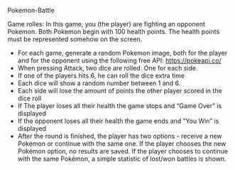 Pokemon-Battle

Game rolles:
In this game, you (the player) are fighting an opponent Pokemon. Both Pokemon begin with 100 health points. The health points must be represented somehow on the screen.
- For each game, generate a random Pokemon image, both for the player and for the opponent using the following free API: https://pokeapi.co/ 
- When pressing Attack, two dice are rolled. One for each side.
- If one of the players hits 6, he can roll the dice extra time
- Each dice will show a random number between 1 and 6.
- Each side will lose the amount of points the other player scored in the dice roll
- If The player loses all their health the game stops and “Game Over” is displayed
- If the opponent loses all their health the game ends and “You Win” is displayed
- After the round is finished, the player has two options - receive a new Pokémon
or continue with the same one. If the player chooses the new Pokémon option, no results are saved. If the player chooses to continue with the same Pokémon, a simple statistic of lost/won battles is shown.

